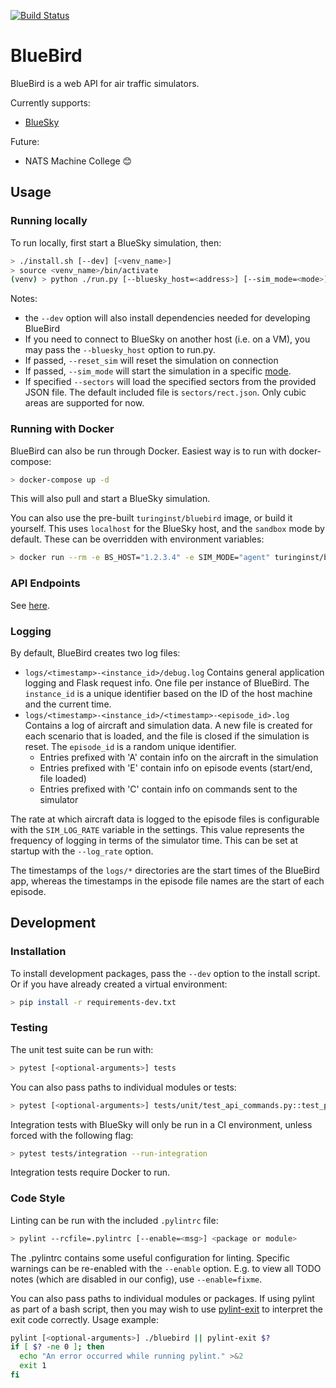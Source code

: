 
[![Build Status](https://travis-ci.com/alan-turing-institute/bluebird.svg?branch=master)](https://travis-ci.com/alan-turing-institute/bluebird)

# BlueBird

BlueBird is a web API for air traffic simulators.

Currently supports:

- [BlueSky](https://github.com/alan-turing-institute/bluesky)

Future:

- NATS Machine College 😊


## Usage

### Running locally

To run locally, first start a BlueSky simulation, then:

```bash
> ./install.sh [--dev] [<venv_name>]
> source <venv_name>/bin/activate
(venv) > python ./run.py [--bluesky_host=<address>] [--sim_mode=<mode>] [--reset_sim] [--log_rate=<rate>] [--sectors=<sector file>]
```

Notes:

- the `--dev` option will also install dependencies needed for developing BlueBird
- If you need to connect to BlueSky on another host (i.e. on a VM), you may pass the `--bluesky_host` option to run.py.
- If passed, `--reset_sim` will reset the simulation on connection
- If passed, `--sim_mode` will start the simulation in a specific [mode](docs/SimulatorModes.md). 
- If specified `--sectors` will load the specified sectors from the provided JSON file. The default included file is `sectors/rect.json`. Only cubic areas are supported for now.

### Running with Docker

BlueBird can also be run through Docker. Easiest way is to run with docker-compose:

```bash
> docker-compose up -d
```

This will also pull and start a BlueSky simulation.

You can also use the pre-built `turinginst/bluebird` image, or build it yourself. This uses `localhost` for the BlueSky host, and the `sandbox` mode by default. These can be overridden with environment variables:

```bash
> docker run --rm -e BS_HOST="1.2.3.4" -e SIM_MODE="agent" turinginst/bluebird:latest 
``` 

### API Endpoints

See [here](API.md).

### Logging

By default, BlueBird creates two log files:

- `logs/<timestamp>-<instance_id>/debug.log` Contains general application logging and Flask request info. One file per instance of BlueBird. The `instance_id` is a unique identifier based on the ID of the host machine and the current time.
- `logs/<timestamp>-<instance_id>/<timestamp>-<episode_id>.log` Contains a log of aircraft and simulation data. A new file is created for each scenario that is loaded, and the file is closed if the simulation is reset. The `episode_id` is a random unique identifier.
    - Entries prefixed with 'A' contain info on the aircraft in the simulation
    - Entries prefixed with 'E' contain info on episode events (start/end, file loaded)
    - Entries prefixed with 'C' contain info on commands sent to the simulator

The rate at which aircraft data is logged to the episode files is configurable with the `SIM_LOG_RATE` variable in the settings. This value represents the frequency of logging in terms of the simulator time. This can be set at startup with the `--log_rate` option.

The timestamps of the `logs/*` directories are the start times of the BlueBird app, whereas the timestamps in the episode file names are the start of each episode.

## Development

### Installation

To install development packages, pass the `--dev` option to the install script. Or if you have already created a virtual environment:

```bash
> pip install -r requirements-dev.txt
```

### Testing

The unit test suite can be run with:

```bash
> pytest [<optional-arguments>] tests
```

You can also pass paths to individual modules or tests:

```bash
> pytest [<optional-arguments>] tests/unit/test_api_commands.py::test_pos_command
```

Integration tests with BlueSky will only be run in a CI environment, unless forced with the following flag:

```bash
> pytest tests/integration --run-integration
```

Integration tests require Docker to run.

### Code Style

Linting can be run with the included `.pylintrc` file:

```bash
> pylint --rcfile=.pylintrc [--enable=<msg>] <package or module>
```

The .pylintrc contains some useful configuration for linting. Specific warnings can be re-enabled with the `--enable`
option. E.g. to view all TODO notes (which are disabled in our config), use `--enable=fixme`.

You can also pass paths to individual modules or packages. If using pylint as part of a bash script, then you may wish
to use [pylint-exit](https://github.com/jongracecox/pylint-exit) to interpret the exit code correctly. Usage example:

```bash
pylint [<optional-arguments>] ./bluebird || pylint-exit $?
if [ $? -ne 0 ]; then
  echo "An error occurred while running pylint." >&2
  exit 1
fi
```
